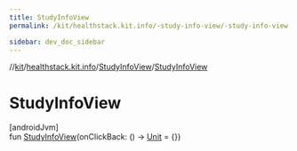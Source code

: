 ```yaml
---
title: StudyInfoView
permalink: /kit/healthstack.kit.info/-study-info-view/-study-info-view.html

sidebar: dev_doc_sidebar
---
```

//[kit](../../../index.html)/[healthstack.kit.info](../index.html)/[StudyInfoView](index.html)/[StudyInfoView](-study-info-view.html)



# StudyInfoView



[androidJvm]\
fun [StudyInfoView](-study-info-view.html)(onClickBack: () -&gt; [Unit](https://kotlinlang.org/api/latest/jvm/stdlib/kotlin/-unit/index.html) = {})




